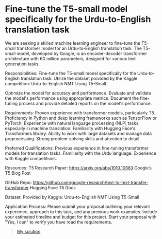 # Fine-tune the T5-small model specifically for the Urdu-to-English translation task

We are seeking a skilled machine learning engineer to fine-tune the T5-small transformer model for an Urdu-to-English translation task. The T5-small model, developed by Google, is an encoder-decoder transformer architecture with 60 million parameters, designed for various text generation tasks.

Responsibilities: Fine-tune the T5-small model specifically for the Urdu-to-English translation task. Utilize the dataset provided by the Kaggle competition: Urdu-to-English NMT Using T5-Small. 

Optimize the model for accuracy and performance. Evaluate and validate the model's performance using appropriate metrics. Document the fine-tuning process and provide detailed reports on the model's performance.

Requirements: Proven experience with transformer models, particularly T5. Proficiency in Python and deep learning frameworks such as TensorFlow or PyTorch. Experience with natural language processing (NLP) tasks, especially in machine translation. Familiarity with Hugging Face's Transformers library. Ability to work with large datasets and manage data preprocessing. Strong problem-solving skills and attention to detail.

Preferred Qualifications: Previous experience in fine-tuning transformer models for translation tasks. Familiarity with the Urdu language. Experience with Kaggle competitions.

Resources: T5 Research Paper: https://arxiv.org/abs/1910.10683 Google’s T5 Blog Post

GitHub Repo: https://github.com/google-research/text-to-text-transfer-transformer Hugging Face T5 Docs

Dataset: Provided by Kaggle: Urdu-to-English NMT Using T5-Small

Application Process: Please submit your proposal outlining your relevant experience, approach to this task, and any previous work examples. Include your estimated timeline and budget for this project. Start your proposal with "Yes, I can" to verify you have read the requirements.

> [My solution](https://colab.research.google.com/drive/1Qko1HD-zuu8Pw29cj2fNl8QSyS9CCAga?usp=sharing)
